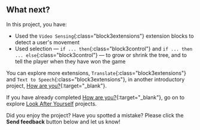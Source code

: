 ## What next?

In this project, you have:
+ Used the `Video Sensing`{:class="block3extensions"} extension blocks to detect a user's movement
+ Used selection — `if ... then`{:class="block3control"} and `if ... then ... else`{:class="block3control"} — to grow or shrink the tree, and to tell the player when they have won the game

You can explore more extensions, `Translate`{:class="block3extensions"} and `Text to Speech`{:class="block3extensions"}, in another introductory project, [How are you?](https://projects.raspberrypi.org/en/projects/how-are-you){:target="_blank"}.

If you have already completed [How are you?](https://projects.raspberrypi.org/en/projects/how-are-you){:target="_blank"}, go on to explore [Look After Yourself](https://projects.raspberrypi.org/en/pathways/look-after-yourself) projects.

Did you enjoy the project? Have you spotted a mistake? Please click the **Send feedback** button below and let us know!



